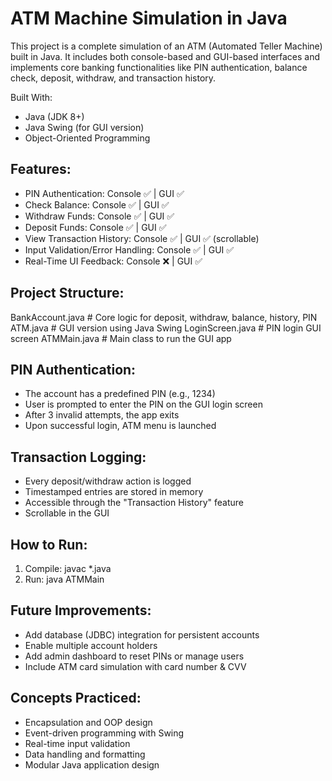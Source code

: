 ATM Machine Simulation in Java
==============================

This project is a complete simulation of an ATM (Automated Teller Machine) built in Java.
It includes both console-based and GUI-based interfaces and implements core banking functionalities like 
PIN authentication, balance check, deposit, withdraw, and transaction history.

Built With:
- Java (JDK 8+)
- Java Swing (for GUI version)
- Object-Oriented Programming

Features:
---------
- PIN Authentication: Console ✅ | GUI ✅
- Check Balance: Console ✅ | GUI ✅
- Withdraw Funds: Console ✅ | GUI ✅
- Deposit Funds: Console ✅ | GUI ✅
- View Transaction History: Console ✅ | GUI ✅ (scrollable)
- Input Validation/Error Handling: Console ✅ | GUI ✅
- Real-Time UI Feedback: Console ❌ | GUI ✅

Project Structure:
------------------
BankAccount.java       # Core logic for deposit, withdraw, balance, history, PIN
ATM.java               # GUI version using Java Swing
LoginScreen.java       # PIN login GUI screen
ATMMain.java           # Main class to run the GUI app

PIN Authentication:
--------------------
- The account has a predefined PIN (e.g., 1234)
- User is prompted to enter the PIN on the GUI login screen
- After 3 invalid attempts, the app exits
- Upon successful login, ATM menu is launched

Transaction Logging:
--------------------
- Every deposit/withdraw action is logged
- Timestamped entries are stored in memory
- Accessible through the "Transaction History" feature
- Scrollable in the GUI

How to Run:
-----------
1. Compile: javac *.java
2. Run:     java ATMMain

Future Improvements:
--------------------
- Add database (JDBC) integration for persistent accounts
- Enable multiple account holders
- Add admin dashboard to reset PINs or manage users
- Include ATM card simulation with card number & CVV

Concepts Practiced:
-------------------
- Encapsulation and OOP design
- Event-driven programming with Swing
- Real-time input validation
- Data handling and formatting
- Modular Java application design
